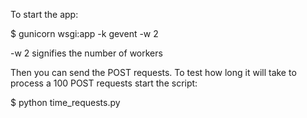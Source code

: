
To start the app:

$ gunicorn wsgi:app -k gevent -w 2

-w 2 signifies the number of workers

Then you can send the POST requests.
To test how long it will take to process a 100 POST requests start the script:

$ python time_requests.py

